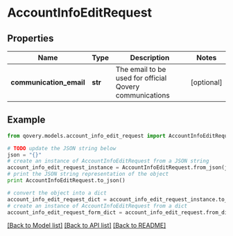 # AccountInfoEditRequest


## Properties

Name | Type | Description | Notes
------------ | ------------- | ------------- | -------------
**communication_email** | **str** | The email to be used for official Qovery communications | [optional] 

## Example

```python
from qovery.models.account_info_edit_request import AccountInfoEditRequest

# TODO update the JSON string below
json = "{}"
# create an instance of AccountInfoEditRequest from a JSON string
account_info_edit_request_instance = AccountInfoEditRequest.from_json(json)
# print the JSON string representation of the object
print AccountInfoEditRequest.to_json()

# convert the object into a dict
account_info_edit_request_dict = account_info_edit_request_instance.to_dict()
# create an instance of AccountInfoEditRequest from a dict
account_info_edit_request_form_dict = account_info_edit_request.from_dict(account_info_edit_request_dict)
```
[[Back to Model list]](../README.md#documentation-for-models) [[Back to API list]](../README.md#documentation-for-api-endpoints) [[Back to README]](../README.md)


